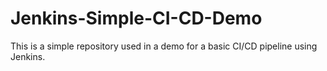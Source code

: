 # Jenkins-Simple-CI-CD-Demo

This is a simple repository used in a demo for a basic CI/CD pipeline using Jenkins.


